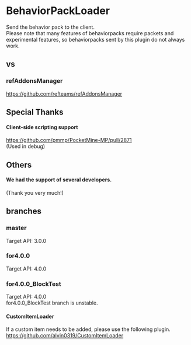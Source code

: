 # BehaviorPackLoader
Send the behavior pack to the client.  
Please note that many features of behaviorpacks require packets and experimental features, so behaviorpacks sent by this plugin do not always work.

## vs
### refAddonsManager
https://github.com/refteams/refAddonsManager

## Special Thanks
#### Client-side scripting support  
https://github.com/pmmp/PocketMine-MP/pull/2871  
(Used in debug)  

## Others
#### We had the support of several developers.  
  
(Thank you very much!)  

## branches
### master
Target API: 3.0.0  
### for4.0.0
Target API: 4.0.0  
### for4.0.0_BlockTest
Target API: 4.0.0  
for4.0.0_BlockTest branch is unstable.
#### CustomItemLoader
If a custom item needs to be added, please use the following plugin.  
https://github.com/alvin0319/CustomItemLoader  
